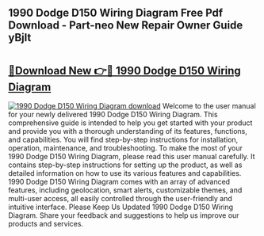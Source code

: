 ## 1990 Dodge D150 Wiring Diagram Free Pdf Download - Part-neo New Repair Owner Guide yBjlt

# <h2><a href="http://dfsm5h.blite.top/?on=1990+Dodge+D150+Wiring+Diagram">🔗Download New 👉🔴 1990 Dodge D150 Wiring Diagram</a></h2>

[![1990 Dodge D150 Wiring Diagram download](https://i.imgur.com/lujVjoI.png)](http://dfsm5h.blite.top/?on=1990+Dodge+D150+Wiring+Diagram)
Welcome to the user manual for your newly delivered 1990 Dodge D150 Wiring Diagram. This comprehensive guide is intended to help you get started with your product and provide you with a thorough understanding of its features, functions, and capabilities. You will find step-by-step instructions for installation, operation, maintenance, and troubleshooting. To make the most of your 1990 Dodge D150 Wiring Diagram, please read this user manual carefully. It contains step-by-step instructions for setting up the product, as well as detailed information on how to use its various features and capabilities. 1990 Dodge D150 Wiring Diagram comes with an array of advanced features, including geolocation, smart alerts, customizable themes, and multi-user access, all easily controlled through the user-friendly and intuitive interface. Please Keep Us Updated 1990 Dodge D150 Wiring Diagram. Share your feedback and suggestions to help us improve our products and services.
